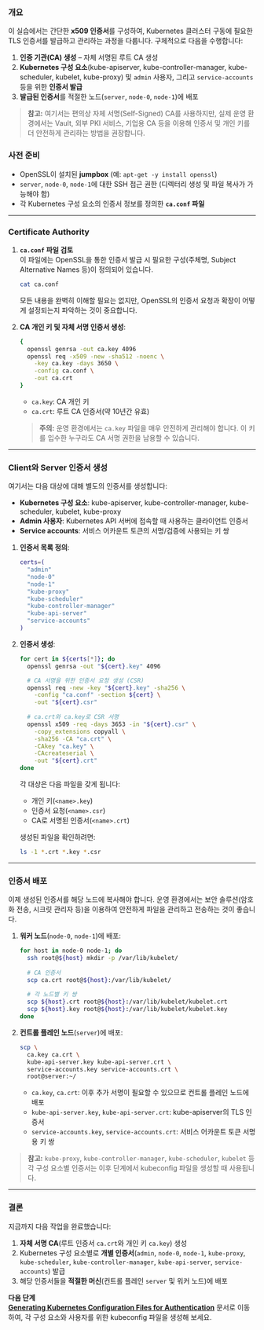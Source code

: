 ### 개요

이 실습에서는 간단한 **x509 인증서**를 구성하여, Kubernetes 클러스터 구동에 필요한 TLS 인증서를 발급하고 관리하는 과정을 다룹니다. 구체적으로 다음을 수행합니다:

1. **인증 기관(CA) 생성** – 자체 서명된 루트 CA 생성
2. **Kubernetes 구성 요소**(kube-apiserver, kube-controller-manager, kube-scheduler, kubelet, kube-proxy) 및 `admin` 사용자, 그리고 `service-accounts` 등을 위한 **인증서 발급**
3. **발급된 인증서**를 적절한 노드(`server`, `node-0`, `node-1`)에 배포

> **참고:** 여기서는 편의상 자체 서명(Self-Signed) CA를 사용하지만, 실제 운영 환경에서는 Vault, 외부 PKI 서비스, 기업용 CA 등을 이용해 인증서 및 개인 키를 더 안전하게 관리하는 방법을 권장합니다.

### 사전 준비

- OpenSSL이 설치된 **jumpbox** (예: `apt-get -y install openssl`)
- `server`, `node-0`, `node-1`에 대한 SSH 접근 권한 (디렉터리 생성 및 파일 복사가 가능해야 함)
- 각 Kubernetes 구성 요소의 인증서 정보를 정의한 **`ca.conf` 파일**

---

### Certificate Authority

1. **`ca.conf` 파일 검토**  
   이 파일에는 OpenSSL을 통한 인증서 발급 시 필요한 구성(주체명, Subject Alternative Names 등)이 정의되어 있습니다.
   ```bash
   cat ca.conf
   ```
   모든 내용을 완벽히 이해할 필요는 없지만, OpenSSL의 인증서 요청과 확장이 어떻게 설정되는지 파악하는 것이 중요합니다.

2. **CA 개인 키 및 자체 서명 인증서 생성**:

   ```bash
   {
     openssl genrsa -out ca.key 4096
     openssl req -x509 -new -sha512 -noenc \
       -key ca.key -days 3650 \
       -config ca.conf \
       -out ca.crt
   }
   ```
    - `ca.key`: CA 개인 키
    - `ca.crt`: 루트 CA 인증서(약 10년간 유효)

   > **주의:** 운영 환경에서는 `ca.key` 파일을 매우 안전하게 관리해야 합니다. 이 키를 입수한 누구라도 CA 서명 권한을 남용할 수 있습니다.

---

### Client와 Server 인증서 생성

여기서는 다음 대상에 대해 별도의 인증서를 생성합니다:

- **Kubernetes 구성 요소**: kube-apiserver, kube-controller-manager, kube-scheduler, kubelet, kube-proxy
- **Admin 사용자**: Kubernetes API 서버에 접속할 때 사용하는 클라이언트 인증서
- **Service accounts**: 서비스 어카운트 토큰의 서명/검증에 사용되는 키 쌍

1. **인증서 목록 정의**:

   ```bash
   certs=(
     "admin" 
     "node-0" 
     "node-1"
     "kube-proxy"
     "kube-scheduler"
     "kube-controller-manager"
     "kube-api-server"
     "service-accounts"
   )
   ```

2. **인증서 생성**:

   ```bash
   for cert in ${certs[*]}; do
     openssl genrsa -out "${cert}.key" 4096

     # CA 서명을 위한 인증서 요청 생성 (CSR)
     openssl req -new -key "${cert}.key" -sha256 \
       -config "ca.conf" -section ${cert} \
       -out "${cert}.csr"
     
     # ca.crt와 ca.key로 CSR 서명
     openssl x509 -req -days 3653 -in "${cert}.csr" \
       -copy_extensions copyall \
       -sha256 -CA "ca.crt" \
       -CAkey "ca.key" \
       -CAcreateserial \
       -out "${cert}.crt"
   done
   ```

   각 대상은 다음 파일을 갖게 됩니다:
    - 개인 키(`<name>.key`)
    - 인증서 요청(`<name>.csr`)
    - CA로 서명된 인증서(`<name>.crt`)

   생성된 파일을 확인하려면:
   ```bash
   ls -1 *.crt *.key *.csr
   ```

---

### 인증서 배포

이제 생성된 인증서를 해당 노드에 복사해야 합니다. 운영 환경에서는 보안 솔루션(암호화 전송, 시크릿 관리자 등)을 이용하여 안전하게 파일을 관리하고 전송하는 것이 좋습니다.

1. **워커 노드**(`node-0`, `node-1`)에 배포:

   ```bash
   for host in node-0 node-1; do
     ssh root@${host} mkdir -p /var/lib/kubelet/
     
     # CA 인증서
     scp ca.crt root@${host}:/var/lib/kubelet/
     
     # 각 노드별 키 쌍
     scp ${host}.crt root@${host}:/var/lib/kubelet/kubelet.crt
     scp ${host}.key root@${host}:/var/lib/kubelet/kubelet.key
   done
   ```

2. **컨트롤 플레인 노드**(`server`)에 배포:

   ```bash
   scp \
     ca.key ca.crt \
     kube-api-server.key kube-api-server.crt \
     service-accounts.key service-accounts.crt \
     root@server:~/
   ```
    - `ca.key`, `ca.crt`: 이후 추가 서명이 필요할 수 있으므로 컨트롤 플레인 노드에 배포
    - `kube-api-server.key`, `kube-api-server.crt`: kube-apiserver의 TLS 인증서
    - `service-accounts.key`, `service-accounts.crt`: 서비스 어카운트 토큰 서명용 키 쌍

> **참고:** `kube-proxy`, `kube-controller-manager`, `kube-scheduler`, `kubelet` 등 각 구성 요소별 인증서는 이후 단계에서 kubeconfig 파일을 생성할 때 사용됩니다.

---

### 결론

지금까지 다음 작업을 완료했습니다:

1. **자체 서명 CA**(루트 인증서 `ca.crt`와 개인 키 `ca.key`) 생성
2. Kubernetes 구성 요소별로 **개별 인증서**(`admin`, `node-0`, `node-1`, `kube-proxy`, `kube-scheduler`, `kube-controller-manager`, `kube-api-server`, `service-accounts`) 발급
3. 해당 인증서들을 **적절한 머신**(컨트롤 플레인 `server` 및 워커 노드)에 배포

**다음 단계**  
**[Generating Kubernetes Configuration Files for Authentication](05-kubernetes-configuration-files.md)** 문서로 이동하여, 각 구성 요소와 사용자를 위한 kubeconfig 파일을 생성해 보세요.